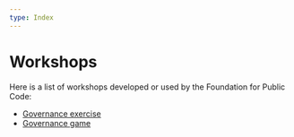 ```yaml
---
type: Index
---
```


# Workshops

Here is a list of workshops developed or used by the Foundation for Public Code:

* [Governance exercise](governance-exercise.md)
* [Governance game](/governance-game/index.md)
